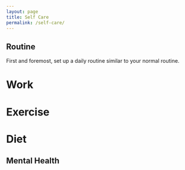 ```yaml
---
layout: page
title: Self Care
permalink: /self-care/
---
```


## Routine
First and foremost, set up a daily routine similar to your normal routine.

# Work

# Exercise

# Diet

## Mental Health
